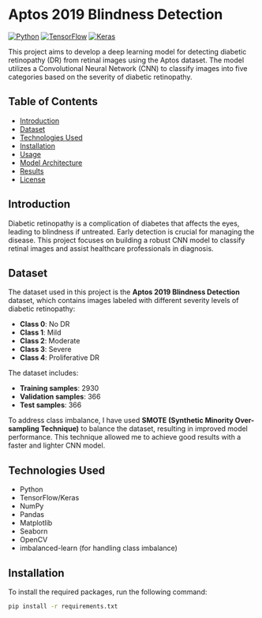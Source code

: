 # Aptos 2019 Blindness Detection

[![Python](https://img.shields.io/badge/python-v3.7+-blue.svg)](https://www.python.org/) 
[![TensorFlow](https://img.shields.io/badge/TensorFlow-v2.0+-orange)](https://www.tensorflow.org/) 
[![Keras](https://img.shields.io/badge/Keras-v2.3+-red)](https://keras.io/)

This project aims to develop a deep learning model for detecting diabetic retinopathy (DR) from retinal images using the Aptos dataset. The model utilizes a Convolutional Neural Network (CNN) to classify images into five categories based on the severity of diabetic retinopathy.

## Table of Contents
- [Introduction](#introduction)
- [Dataset](#dataset)
- [Technologies Used](#technologies-used)
- [Installation](#installation)
- [Usage](#usage)
- [Model Architecture](#model-architecture)
- [Results](#results)
- [License](#license)

## Introduction

Diabetic retinopathy is a complication of diabetes that affects the eyes, leading to blindness if untreated. Early detection is crucial for managing the disease. This project focuses on building a robust CNN model to classify retinal images and assist healthcare professionals in diagnosis.

## Dataset

The dataset used in this project is the **Aptos 2019 Blindness Detection** dataset, which contains images labeled with different severity levels of diabetic retinopathy:
- **Class 0**: No DR
- **Class 1**: Mild
- **Class 2**: Moderate
- **Class 3**: Severe
- **Class 4**: Proliferative DR

The dataset includes:
- **Training samples**: 2930
- **Validation samples**: 366
- **Test samples**: 366

To address class imbalance, I have used **SMOTE (Synthetic Minority Over-sampling Technique)** to balance the dataset, resulting in improved model performance. This technique allowed me to achieve good results with a faster and lighter CNN model.

## Technologies Used

- Python
- TensorFlow/Keras
- NumPy
- Pandas
- Matplotlib
- Seaborn
- OpenCV
- imbalanced-learn (for handling class imbalance)

## Installation

To install the required packages, run the following command:

```bash
pip install -r requirements.txt
